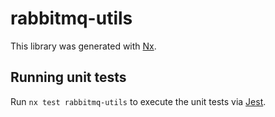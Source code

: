 # rabbitmq-utils

This library was generated with [Nx](https://nx.dev).

## Running unit tests

Run `nx test rabbitmq-utils` to execute the unit tests via [Jest](https://jestjs.io).
